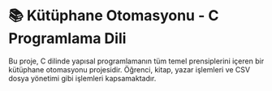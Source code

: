 # 📚 Kütüphane Otomasyonu - C Programlama Dili

Bu proje, C dilinde yapısal programlamanın tüm temel prensiplerini içeren bir kütüphane otomasyonu projesidir. Öğrenci, kitap, yazar işlemleri ve CSV dosya yönetimi gibi işlemleri kapsamaktadır.
